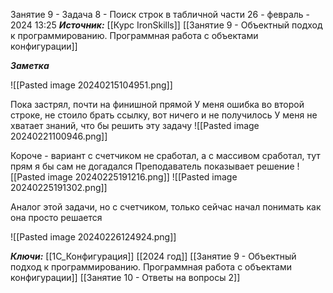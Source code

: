 
Занятие 9 - Задача 8 - Поиск строк в табличной части
 26 - февраль - 2024  13:25 
***Источник:***  [[Курс IronSkills]] [[Занятие 9 - Объектный подход к программированию. Программная работа с объектами конфигурации]]

***Заметка*** 

![[Pasted image 20240215104951.png]]

Пока застрял, почти на финишной прямой 
У меня ошибка во второй строке, не стоило брать ссылку, вот ничего и не получилось
У меня не хватает знаний, что бы решить эту задачу
![[Pasted image 20240221100946.png]]


Короче - вариант с счетчиком не сработал, а с массивом сработал, тут прям я бы сам не догадался
Преподаватель показывает решение
![[Pasted image 20240225191216.png]]
![[Pasted image 20240225191302.png]]

Аналог этой задачи, но с счетчиком, только сейчас начал понимать как она просто решается

![[Pasted image 20240226124924.png]]


***Ключи:*** [[1С_Конфигурация]] [[2024 год]]  [[Занятие 9 - Объектный подход к программированию. Программная работа с объектами конфигурации]] [[Занятие 10 - Ответы на вопросы 2]]